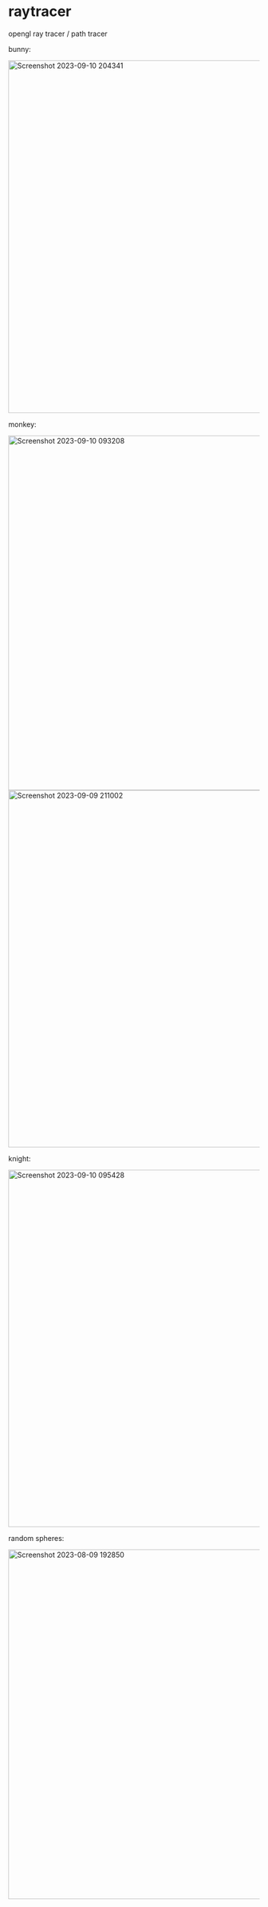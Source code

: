 # raytracer


opengl ray tracer / path tracer
<p>bunny:</p>
<img width="706" alt="Screenshot 2023-09-10 204341" src="https://github.com/yeedinosor/raytracer/assets/123328935/aa3886a3-cf79-45e4-a501-8ef48913f583">

<p>monkey:</p>
<img width="710" alt="Screenshot 2023-09-10 093208" src="https://github.com/yeedinosor/raytracer/assets/123328935/98b54029-6348-4814-8bea-2d330a8d1f56">

<img width="715" alt="Screenshot 2023-09-09 211002" src="https://github.com/yeedinosor/raytracer/assets/123328935/06d0dd3a-2617-4ada-b64a-93ff07cd4f30">


<p>knight:</p>

<img width="715" alt="Screenshot 2023-09-10 095428" src="https://github.com/yeedinosor/raytracer/assets/123328935/9f737ee3-0562-4137-8ca7-59322ff5bd74">

<p>random spheres:</p>
<img width="700" alt="Screenshot 2023-08-09 192850" src="https://github.com/yeedinosor/raytracer/assets/123328935/e362c363-079c-4a34-8800-235b377d1838" align="center">


